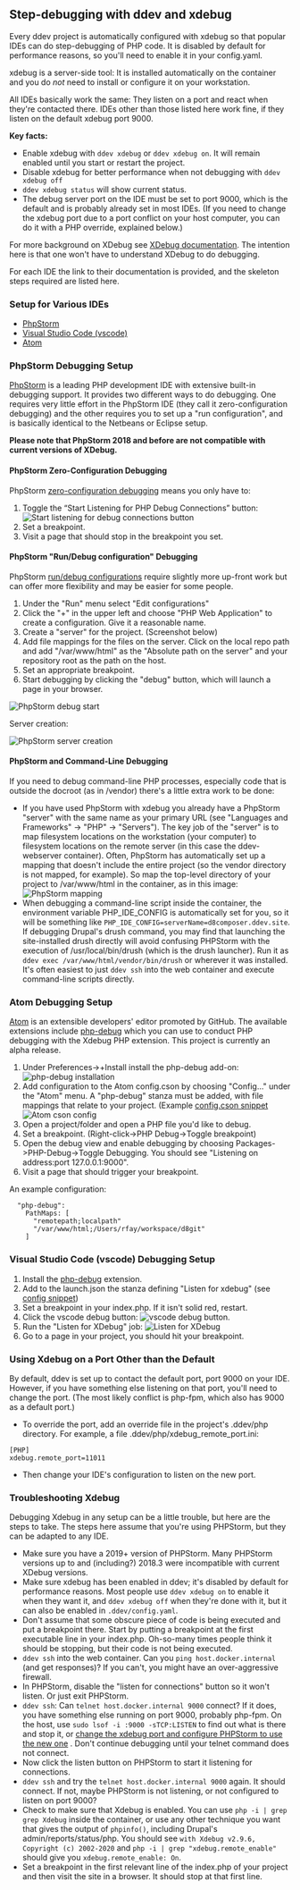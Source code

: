 ## Step-debugging with ddev and xdebug

Every ddev project is automatically configured with xdebug so that popular IDEs can do step-debugging of PHP code. It is disabled by default for performance reasons, so you'll need to enable it in your config.yaml.

xdebug is a server-side tool: It is installed automatically on the container and you do *not* need to install or configure it on your workstation.

All IDEs basically work the same: They listen on a port and react when they're contacted there. IDEs other than those listed here work fine, if they listen on the default xdebug port 9000.

**Key facts:**

* Enable xdebug with `ddev xdebug` or `ddev xdebug on`. It will remain enabled until you start or restart the project.
* Disable xdebug for better performance when not debugging with `ddev xdebug off`
* `ddev xdebug status` will show current status.
* The debug server port on the IDE must be set to port 9000, which is the default and is probably already set in most IDEs. (If you need to change the xdebug port due to a port conflict on your host computer, you can do it with a PHP override, explained below.)

For more background on XDebug see [XDebug documentation](https://xdebug.org/docs/remote). The intention here is that one won't have to understand XDebug to do debugging.

For each IDE the link to their documentation is provided, and the skeleton steps required are listed here.

### Setup for Various IDEs

* [PhpStorm](#phpstorm)
* [Visual Studio Code (vscode)](#vscode)
* [Atom](#atom)

<a name="phpstorm"></a>

### PhpStorm Debugging Setup

[PhpStorm](https://www.jetbrains.com/phpstorm/download) is a leading PHP development IDE with extensive built-in debugging support. It provides two different ways to do debugging. One requires very little effort in the PhpStorm IDE (they call it zero-configuration debugging) and the other requires you to set up a "run configuration", and is basically identical to the Netbeans or Eclipse setup.

**Please note that PhpStorm 2018 and before are not compatible with current versions of XDebug.**

#### PhpStorm Zero-Configuration Debugging

PhpStorm [zero-configuration debugging](https://confluence.jetbrains.com/display/PhpStorm/Zero-configuration+Web+Application+Debugging+with+Xdebug+and+PhpStorm) means you only have to:

1. Toggle the “Start Listening for PHP Debug Connections” button:
  ![Start listening for debug connections button](images/phpstorm_listen_for_debug_connections.png)
2. Set a breakpoint.
3. Visit a page that should stop in the breakpoint you set.

#### PhpStorm "Run/Debug configuration" Debugging

PhpStorm [run/debug configurations](https://www.jetbrains.com/help/phpstorm/creating-and-editing-run-debug-configurations.html) require slightly more up-front work but can offer more flexibility and may be easier for some people.

1. Under the "Run" menu select "Edit configurations"
2. Click the "+" in the upper left and choose "PHP Web Application" to create a configuration. Give it a reasonable name.
3. Create a "server" for the project. (Screenshot below)
4. Add file mappings for the files on the server. Click on the local repo path and add "/var/www/html" as the "Absolute path on the server" and your repository root as the path on the host.
5. Set an appropriate breakpoint.
6. Start debugging by clicking the "debug" button, which will launch a page in your browser.

![PhpStorm debug start](images/phpstorm_config_debug_button.png)

Server creation:

![PhpStorm server creation](images/phpstorm_config_server_config.png)

#### PhpStorm and Command-Line Debugging

If you need to debug command-line PHP processes, especially code that is outside the docroot (as in /vendor) there's a little extra work to be done:

* If you have used PhpStorm with xdebug you already have a PhpStorm "server" with the same name as your primary URL (see "Languages and Frameworks" -> "PHP" -> "Servers"). The key job of the "server" is to map filesystem locations on the workstation (your computer) to filesystem locations on the remote server (in this case the ddev-webserver container). Often, PhpStorm has automatically set up a mapping that doesn't include the entire project (so the vendor directory is not mapped, for example). So map the top-level directory of your project to /var/www/html in the container, as in this image:
![PhpStorm mapping](images/PHPStormServerMapping.png)
* When debugging a command-line script inside the container, the environment variable PHP_IDE_CONFIG is automatically set for you, so it will be something like `PHP_IDE_CONFIG=serverName=d8composer.ddev.site`.  If debugging Drupal's drush command, you may find that launching the site-installed drush directly will avoid confusing PHPStorm with the execution of /usr/local/bin/drush (which is the drush launcher). Run it as `ddev exec /var/www/html/vendor/bin/drush` or wherever it was installed. It's often easiest to just `ddev ssh` into the web container and execute command-line scripts directly.

<a name="atom"></a>

### Atom Debugging Setup

[Atom](https://atom.io/) is an extensible developers' editor promoted by GitHub. The available extensions include [php-debug](https://atom.io/packages/php-debug) which you can use to conduct PHP debugging with the Xdebug PHP extension. This project is currently an alpha release.

1. Under Preferences->+Install install the php-debug add-on:
![php-debug installation](images/atom_php_debug_install.png)
2. Add configuration to the Atom config.cson by choosing "Config..." under the "Atom" menu. A "php-debug" stanza must be added, with file mappings that relate to your project. (Example [config.cson snippet](snippets/atom_config_cson_snippet.txt)
![Atom cson config](images/atom_cson_config.png)
3. Open a project/folder and open a PHP file you'd like to debug.
4. Set a breakpoint. (Right-click->PHP Debug->Toggle breakpoint)
5. Open the debug view and enable debugging by choosing Packages->PHP-Debug->Toggle Debugging. You should see "Listening on address:port 127.0.0.1:9000".
6. Visit a page that should trigger your breakpoint.

An example configuration:

```
  "php-debug":
    PathMaps: [
      "remotepath;localpath"
      "/var/www/html;/Users/rfay/workspace/d8git"
    ]
```

<a name="vscode"></a>

### Visual Studio Code (vscode) Debugging Setup

1. Install the [php-debug](https://marketplace.visualstudio.com/items?itemName=felixfbecker.php-debug) extension.
2. Add to the launch.json the stanza defining "Listen for xdebug" (see [config snippet](snippets/vscode_listen_for_xdebug_snippet.txt))
3. Set a breakpoint in your index.php. If it isn't solid red, restart.
4. Click the vscode debug button: ![vscode debug button](images/vscode_debug_button.png).
5. Run the "Listen for XDebug" job: ![Listen for XDebug](images/vscode_run_listen_xdebug.png)
6. Go to a page in your project, you should hit your breakpoint.

### Using Xdebug on a Port Other than the Default

By default, ddev is set up to contact the default port, port 9000 on your IDE. However, if you have something else listening on that port, you'll need to change the port. (The most likely conflict is php-fpm, which also has 9000 as a default port.)

* To override the port, add an override file in the project's .ddev/php directory. For example, a file .ddev/php/xdebug_remote_port.ini:

```
[PHP]
xdebug.remote_port=11011
```

* Then change your IDE's configuration to listen on the new port.

### Troubleshooting Xdebug

Debugging Xdebug in any setup can be a little trouble, but here are the steps to take. The steps here assume that you're using PHPStorm, but they can be adapted to any IDE.

* Make sure you have a 2019+ version of PHPStorm. Many PHPStorm versions up to and (including?) 2018.3 were incompatible with current XDebug versions.
* Make sure xdebug has been enabled in ddev; it's disabled by default for performance reasons. Most people use `ddev xdebug on` to enable it when they want it, and `ddev xdebug off` when they're done with it, but it can also be enabled in `.ddev/config.yaml`.
* Don't assume that some obscure piece of code is being executed and put a breakpoint there. Start by putting a breakpoint at the first executable line in your index.php. Oh-so-many times people think it should be stopping, but their code is not being executed.
* `ddev ssh` into the web container. Can you `ping host.docker.internal` (and get responses)? If you can't, you might have an over-aggressive firewall.
* In PHPStorm, disable the "listen for connections" button so it won't listen. Or just exit PHPStorm.
* `ddev ssh`: Can `telnet host.docker.internal 9000` connect? If it does, you have something else running on port 9000, probably php-fpm. On the host, use `sudo lsof -i :9000 -sTCP:LISTEN` to find out what is there and stop it, or [change the xdebug port and configure PHPStorm to use the new one](#using-xdebug-on-a-port-other-than-the-default) . Don't continue debugging until your telnet command does not connect.
* Now click the listen button on PHPStorm to start it listening for connections.
* `ddev ssh` and try the `telnet host.docker.internal 9000` again. It should connect. If not, maybe PHPStorm is not listening, or not configured to listen on port 9000?
* Check to make sure that Xdebug is enabled. You can use `php -i | grep grep Xdebug` inside the container, or use any other technique you want that gives the output of `phpinfo()`, including Drupal's admin/reports/status/php. You should see `with Xdebug v2.9.6, Copyright (c) 2002-2020` and `php -i | grep "xdebug.remote_enable"` should give you `xdebug.remote_enable: On`.
* Set a breakpoint in the first relevant line of the index.php of your project and then visit the site in a browser. It should stop at that first line.
